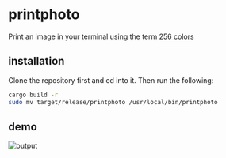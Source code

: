 # printphoto
Print an image in your terminal using the term [256 colors](https://robotmoon.com/256-colors/)

## installation
Clone the repository first and cd into it. Then run the following:

```bash
cargo build -r
sudo mv target/release/printphoto /usr/local/bin/printphoto
```

## demo
![output](https://user-images.githubusercontent.com/31564734/231245378-15e61bea-c4b0-4058-a23d-4b5b063ca649.gif)
